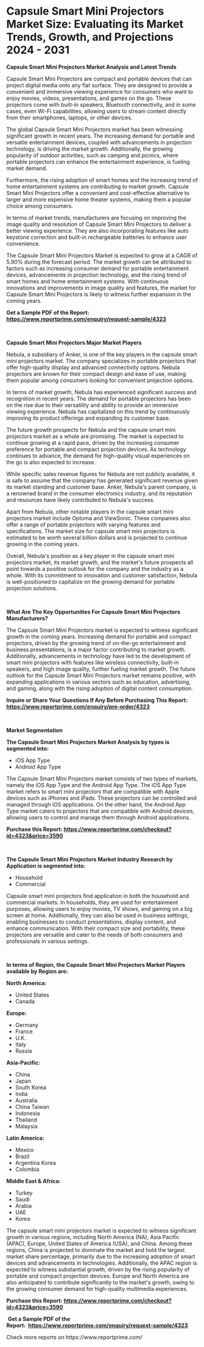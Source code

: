 <p><h1>Capsule Smart Mini Projectors Market Size: Evaluating its Market Trends, Growth, and Projections 2024 - 2031</h1></p><p><strong>Capsule Smart Mini Projectors Market Analysis and Latest Trends</strong></p>
<p><p>Capsule Smart Mini Projectors are compact and portable devices that can project digital media onto any flat surface. They are designed to provide a convenient and immersive viewing experience for consumers who want to enjoy movies, videos, presentations, and games on the go. These projectors come with built-in speakers, Bluetooth connectivity, and in some cases, even Wi-Fi capabilities, allowing users to stream content directly from their smartphones, laptops, or other devices.</p><p>The global Capsule Smart Mini Projectors market has been witnessing significant growth in recent years. The increasing demand for portable and versatile entertainment devices, coupled with advancements in projection technology, is driving the market growth. Additionally, the growing popularity of outdoor activities, such as camping and picnics, where portable projectors can enhance the entertainment experience, is fueling market demand.</p><p>Furthermore, the rising adoption of smart homes and the increasing trend of home entertainment systems are contributing to market growth. Capsule Smart Mini Projectors offer a convenient and cost-effective alternative to larger and more expensive home theater systems, making them a popular choice among consumers.</p><p>In terms of market trends, manufacturers are focusing on improving the image quality and resolution of Capsule Smart Mini Projectors to deliver a better viewing experience. They are also incorporating features like auto keystone correction and built-in rechargeable batteries to enhance user convenience.</p><p>The Capsule Smart Mini Projectors Market is expected to grow at a CAGR of 5.90% during the forecast period. The market growth can be attributed to factors such as increasing consumer demand for portable entertainment devices, advancements in projection technology, and the rising trend of smart homes and home entertainment systems. With continuous innovations and improvements in image quality and features, the market for Capsule Smart Mini Projectors is likely to witness further expansion in the coming years.</p></p>
<p><strong>Get a Sample PDF of the Report:&nbsp; <a href="https://www.reportprime.com/enquiry/request-sample/4323">https://www.reportprime.com/enquiry/request-sample/4323</a></strong></p>
<p>&nbsp;</p>
<p><strong>Capsule Smart Mini Projectors Major Market Players</strong></p>
<p><p>Nebula, a subsidiary of Anker, is one of the key players in the capsule smart mini projectors market. The company specializes in portable projectors that offer high-quality display and advanced connectivity options. Nebula projectors are known for their compact design and ease of use, making them popular among consumers looking for convenient projection options.</p><p>In terms of market growth, Nebula has experienced significant success and recognition in recent years. The demand for portable projectors has been on the rise due to their versatility and ability to provide an immersive viewing experience. Nebula has capitalized on this trend by continuously improving its product offerings and expanding its customer base.</p><p>The future growth prospects for Nebula and the capsule smart mini projectors market as a whole are promising. The market is expected to continue growing at a rapid pace, driven by the increasing consumer preference for portable and compact projection devices. As technology continues to advance, the demand for high-quality visual experiences on the go is also expected to increase.</p><p>While specific sales revenue figures for Nebula are not publicly available, it is safe to assume that the company has generated significant revenue given its market standing and customer base. Anker, Nebula's parent company, is a renowned brand in the consumer electronics industry, and its reputation and resources have likely contributed to Nebula's success.</p><p>Apart from Nebula, other notable players in the capsule smart mini projectors market include Optoma and ViewSonic. These companies also offer a range of portable projectors with varying features and specifications. The market size for capsule smart mini projectors is estimated to be worth several billion dollars and is projected to continue growing in the coming years.</p><p>Overall, Nebula's position as a key player in the capsule smart mini projectors market, its market growth, and the market's future prospects all point towards a positive outlook for the company and the industry as a whole. With its commitment to innovation and customer satisfaction, Nebula is well-positioned to capitalize on the growing demand for portable projection solutions.</p></p>
<p>&nbsp;</p>
<p><strong>What Are The Key Opportunities For Capsule Smart Mini Projectors Manufacturers?</strong></p>
<p><p>The Capsule Smart Mini Projectors market is expected to witness significant growth in the coming years. Increasing demand for portable and compact projectors, driven by the growing trend of on-the-go entertainment and business presentations, is a major factor contributing to market growth. Additionally, advancements in technology have led to the development of smart mini projectors with features like wireless connectivity, built-in speakers, and high image quality, further fueling market growth. The future outlook for the Capsule Smart Mini Projectors market remains positive, with expanding applications in various sectors such as education, advertising, and gaming, along with the rising adoption of digital content consumption.</p></p>
<p><strong>Inquire or Share Your Questions If Any Before Purchasing This Report: <a href="https://www.reportprime.com/enquiry/pre-order/4323">https://www.reportprime.com/enquiry/pre-order/4323</a></strong></p>
<p>&nbsp;</p>
<p><strong>Market Segmentation</strong></p>
<p><strong>The Capsule Smart Mini Projectors Market Analysis by types is segmented into:</strong></p>
<p><ul><li>iOS App Type</li><li>Android App Type</li></ul></p>
<p><p>The Capsule Smart Mini Projectors market consists of two types of markets, namely the iOS App Type and the Android App Type. The iOS App Type market refers to smart mini projectors that are compatible with Apple devices such as iPhones and iPads. These projectors can be controlled and managed through iOS applications. On the other hand, the Android App Type market caters to projectors that are compatible with Android devices, allowing users to control and manage them through Android applications.</p></p>
<p><strong>Purchase this Report:&nbsp;<a href="https://www.reportprime.com/checkout?id=4323&price=3590">https://www.reportprime.com/checkout?id=4323&price=3590</a></strong></p>
<p>&nbsp;</p>
<p><strong>The Capsule Smart Mini Projectors Market Industry Research by Application is segmented into:</strong></p>
<p><ul><li>Household</li><li>Commercial</li></ul></p>
<p><p>Capsule smart mini projectors find application in both the household and commercial markets. In households, they are used for entertainment purposes, allowing users to enjoy movies, TV shows, and gaming on a big screen at home. Additionally, they can also be used in business settings, enabling businesses to conduct presentations, display content, and enhance communication. With their compact size and portability, these projectors are versatile and cater to the needs of both consumers and professionals in various settings.</p></p>
<p>&nbsp;</p>
<p><strong>In terms of Region, the Capsule Smart Mini Projectors Market Players available by Region are:</strong></p>
<p>
    <p> <strong> North America: </strong>
        <ul>
            <li>United States</li>
            <li>Canada</li>
        </ul>
        </p> 
    <p> <strong> Europe: </strong>
        <ul>
            <li>Germany</li>
            <li>France</li>
            <li>U.K.</li>
            <li>Italy</li>
            <li>Russia</li>
        </ul>
        </p> 
    <p> <strong> Asia-Pacific: </strong>
        <ul>
            <li>China</li>
            <li>Japan</li>
            <li>South Korea</li>
            <li>India</li>
            <li>Australia</li>
            <li>China Taiwan</li>
            <li>Indonesia</li>
            <li>Thailand</li>
            <li>Malaysia</li>
        </ul>
        </p> 
    <p> <strong> Latin America: </strong>
        <ul>
            <li>Mexico</li>
            <li>Brazil</li>
            <li>Argentina Korea</li>
            <li>Colombia</li>
        </ul>
        </p> 
    <p> <strong> Middle East & Africa: </strong>
        <ul>
            <li>Turkey</li>
            <li>Saudi</li>
            <li>Arabia</li>
            <li>UAE</li>
            <li>Korea</li>
        </ul>
    </p>
    </p>
<p><p>The capsule smart mini projectors market is expected to witness significant growth in various regions, including North America (NA), Asia Pacific (APAC), Europe, United States of America (USA), and China. Among these regions, China is projected to dominate the market and hold the largest market share percentage, primarily due to the increasing adoption of smart devices and advancements in technologies. Additionally, the APAC region is expected to witness substantial growth, driven by the rising popularity of portable and compact projection devices. Europe and North America are also anticipated to contribute significantly to the market's growth, owing to the growing consumer demand for high-quality multimedia experiences.</p></p>
<p><strong>Purchase this Report: <a href="https://www.reportprime.com/checkout?id=4323&price=3590">https://www.reportprime.com/checkout?id=4323&price=3590</a></strong></p>
<p>&nbsp;<strong>Get a Sample PDF of the Report:&nbsp;&nbsp;<a href="https://www.reportprime.com/enquiry/request-sample/4323">https://www.reportprime.com/enquiry/request-sample/4323</a></strong></p>
<p><strong></strong></p>
<p>Check more reports on https://www.reportprime.com/</p>